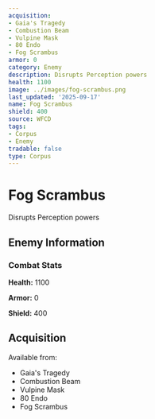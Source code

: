 ```yaml
---
acquisition:
- Gaia's Tragedy
- Combustion Beam
- Vulpine Mask
- 80 Endo
- Fog Scrambus
armor: 0
category: Enemy
description: Disrupts Perception powers
health: 1100
image: ../images/fog-scrambus.png
last_updated: '2025-09-17'
name: Fog Scrambus
shield: 400
source: WFCD
tags:
- Corpus
- Enemy
tradable: false
type: Corpus
---
```


# Fog Scrambus

Disrupts Perception powers

## Enemy Information

### Combat Stats

**Health:** 1100

**Armor:** 0

**Shield:** 400

## Acquisition

Available from:
- Gaia's Tragedy
- Combustion Beam
- Vulpine Mask
- 80 Endo
- Fog Scrambus

